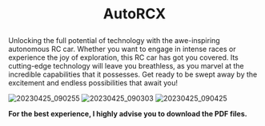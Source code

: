 # <p align="center">AutoRCX </b>
Unlocking the full potential of technology with the awe-inspiring autonomous RC car. Whether you want to engage in intense races or experience the joy of exploration, this RC car has got you covered. Its cutting-edge technology will leave you breathless, as you marvel at the incredible capabilities that it possesses. Get ready to be swept away by the excitement and endless possibilities that await you!

![20230425_090255](https://user-images.githubusercontent.com/115218309/235296406-131fa75b-f1ff-4402-b6cf-a2940414f78e.jpg)
![20230425_090303](https://user-images.githubusercontent.com/115218309/235296411-43354b26-449b-4b4e-a467-08e2989a473b.jpg)
![20230425_090425](https://user-images.githubusercontent.com/115218309/235296418-bc83638c-a039-4ff2-bf1e-3b53b6bf54d9.jpg)

**For the best experience, I highly advise you to download the PDF files.**
